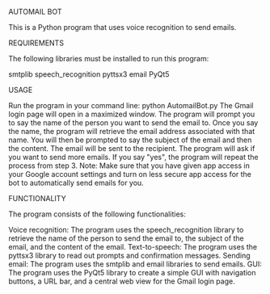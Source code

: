 AUTOMAIL BOT

This is a Python program that uses voice recognition to send emails.

REQUIREMENTS

The following libraries must be installed to run this program:

smtplib
speech_recognition
pyttsx3
email
PyQt5

USAGE

Run the program in your command line: python AutomailBot.py
The Gmail login page will open in a maximized window.
The program will prompt you to say the name of the person you want to send the email to.
Once you say the name, the program will retrieve the email address associated with that name.
You will then be prompted to say the subject of the email and then the content.
The email will be sent to the recipient.
The program will ask if you want to send more emails. If you say "yes", the program will repeat the process from step 3.
Note: Make sure that you have given app access in your Google account settings and turn on less secure app access for the bot to automatically send emails for you.

FUNCTIONALITY

The program consists of the following functionalities:

Voice recognition: The program uses the speech_recognition library to retrieve the name of the person to send the email to, the subject of the email, and the content of the email.
Text-to-speech: The program uses the pyttsx3 library to read out prompts and confirmation messages.
Sending email: The program uses the smtplib and email libraries to send emails.
GUI: The program uses the PyQt5 library to create a simple GUI with navigation buttons, a URL bar, and a central web view for the Gmail login page.
